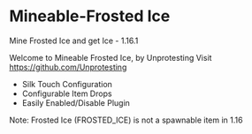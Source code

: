 # Mineable-Frosted Ice
 Mine Frosted Ice and get Ice - 1.16.1

Welcome to Mineable Frosted Ice, by Unprotesting
Visit https://github.com/Unprotesting

 - Silk Touch Configuration
 - Configurable Item Drops  
 - Easily Enabled/Disable Plugin





Note: Frosted Ice (FROSTED_ICE) is not a spawnable item in 1.16

